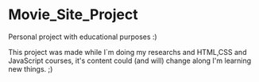 # Movie_Site_Project

Personal project with educational purposes :)

This project was made while I`m doing my researchs and HTML,CSS and JavaScript courses, it's content could (and will) change along I'm learning new things. ;)
